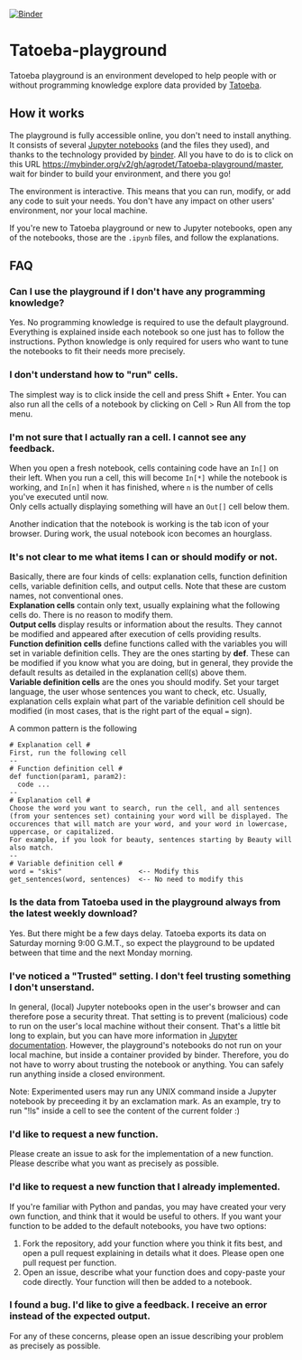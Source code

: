 [![Binder](https://mybinder.org/badge_logo.svg)](https://mybinder.org/v2/gh/https%3A%2F%2Fmybinder.org%2Fv2%2Fgh%2Fagrodet%2FTatoeba-playground%2Fmaster/master)
# Tatoeba-playground

Tatoeba playground is an environment developed to help people with or without programming knowledge explore data provided by [Tatoeba](https://tatoeba.org).

## How it works
The playground is fully accessible online, you don't need to install anything. It consists of several [Jupyter notebooks](https://jupyter.org/) (and the files they used), and thanks to the technology provided by [binder](https://mybinder.org). All you have to do is to click on this URL https://mybinder.org/v2/gh/agrodet/Tatoeba-playground/master, wait for binder to build your environment, and there you go!

The environment is interactive. This means that you can run, modify, or add any code to suit your needs. You don't have any impact on other users' environment, nor your local machine.

If you're new to Tatoeba playground or new to Jupyter notebooks, open any of the notebooks, those are the `.ipynb` files, and follow the explanations.

## FAQ
### Can I use the playground if I don't have any programming knowledge?
Yes. No programming knowledge is required to use the default playground. Everything is explained inside each notebook so one just has to follow the instructions. Python knowledge is only required for users who want to tune the notebooks to fit their needs more precisely.

### I don't understand how to "run" cells.
The simplest way is to click inside the cell and press Shift + Enter. You can also run all the cells of a notebook by clicking on Cell > Run All from the top menu.

### I'm not sure that I actually ran a cell. I cannot see any feedback.
When you open a fresh notebook, cells containing code have an `In[]` on their left. When you run a cell, this will become `In[*]` while the notebook is working, and `In[n]` when it has finished, where `n` is the number of cells you've executed until now.  
Only cells actually displaying something will have an `Out[]` cell below them.

Another indication that the notebook is working is the tab icon of your browser. During work, the usual notebook icon becomes an hourglass.

### It's not clear to me what items I can or should modify or not.
Basically, there are four kinds of cells: explanation cells, function definition cells, variable definition cells, and output cells. Note that these are custom names, not conventional ones.  
**Explanation cells** contain only text, usually explaining what the following cells do. There is no reason to modify them.  
**Output cells** display results or information about the results. They cannot be modified and appeared after execution of cells providing results.  
**Function definition cells** define functions called with the variables you will set in variable definition cells. They are the ones starting by **def**. These can be modified if you know what you are doing, but in general, they provide the default results as detailed in the explanation cell(s) above them.  
**Variable definition cells** are the ones you should modify. Set your target language, the user whose sentences you want to check, etc. Usually, explanation cells explain what part of the variable definition cell should be modified (in most cases, that is the right part of the equal `=` sign).

A common pattern is the following
```
# Explanation cell #
First, run the following cell 
--
# Function definition cell #
def function(param1, param2):
  code ...
--
# Explanation cell #
Choose the word you want to search, run the cell, and all sentences (from your sentences set) containing your word will be displayed. The occurences that will match are your word, and your word in lowercase, uppercase, or capitalized.
For example, if you look for beauty, sentences starting by Beauty will also match.
--
# Variable definition cell #
word = "skis"                   <-- Modify this
get_sentences(word, sentences)  <-- No need to modify this
```

### Is the data from Tatoeba used in the playground always from the latest weekly download?
Yes. But there might be a few days delay. Tatoeba exports its data on Saturday morning 9:00 G.M.T., so expect the playground to be updated between that time and the next Monday morning.

### I've noticed a "Trusted" setting. I don't feel trusting something I don't unserstand.
In general, (local) Jupyter notebooks open in the user's browser and can therefore pose a security threat. That setting is to prevent (malicious) code to run on the user's local machine without their consent. That's a little bit long to explain, but you can have more information in [Jupyter documentation](https://jupyter-notebook.readthedocs.io/en/latest/security.html). However, the playground's notebooks do not run on your local machine, but inside a container provided by binder. Therefore, you do not have to worry about trusting the notebook or anything. You can safely run anything inside a closed environment.  

Note: Experimented users may run any UNIX command inside a Jupyter notebook by preceeding it by an exclamation mark. As an example, try to run "!ls" inside a cell to see the content of the current folder :)

### I'd like to request a new function.
Please create an issue to ask for the implementation of a new function. Please describe what you want as precisely as possible.

### I'd like to request a new function that I already implemented.
If you're familiar with Python and pandas, you may have created your very own function, and think that it would be useful to others. If you want your function to be added to the default notebooks, you have two options: 
1. Fork the repository, add your function where you think it fits best, and open a pull request explaining in details what it does. Please open one pull request per function.
2. Open an issue, describe what your function does and copy-paste your code directly. Your function will then be added to a notebook.

### I found a bug. I'd like to give a feedback. I receive an error instead of the expected output.
For any of these concerns, please open an issue describing your problem as precisely as possible.

